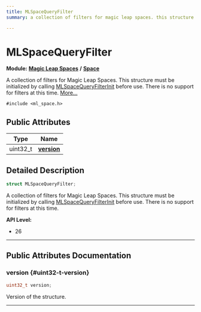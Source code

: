 ```yaml
---
title: MLSpaceQueryFilter
summary: a collection of filters for magic leap spaces. this structure must be initialized by calling mlspacequeryfilterinit before use. there is no support for filters at this time. 

---
```


# MLSpaceQueryFilter

**Module:** **[Magic Leap Spaces](/api-ref/api/Modules/group___magic_leap_spaces/group___magic_leap_spaces.md)** **/** **[Space](/api-ref/api/Modules/group___magic_leap_spaces/group___space/group___space.md)**



A collection of filters for Magic Leap Spaces. This structure must be initialized by calling [MLSpaceQueryFilterInit](/api-ref/api/Modules/group___magic_leap_spaces/group___space/group___space.md#void-mlspacequeryfilterinit) before use. There is no support for filters at this time.  [More...](#detailed-description)


`#include <ml_space.h>`

## Public Attributes

| Type           | Name           |
| -------------- | -------------- |
| uint32_t | **[version](/api-ref/api/Modules/group___magic_leap_spaces/group___space/struct_m_l_space_query_filter.md#uint32-t-version)**  |

## Detailed Description

```cpp
struct MLSpaceQueryFilter;
```

A collection of filters for Magic Leap Spaces. This structure must be initialized by calling [MLSpaceQueryFilterInit](/api-ref/api/Modules/group___magic_leap_spaces/group___space/group___space.md#void-mlspacequeryfilterinit) before use. There is no support for filters at this time. 




**API Level:**
  * 26




-----------
## Public Attributes Documentation

### version {#uint32-t-version}

```cpp
uint32_t version;
```


Version of the structure. 





-----------


